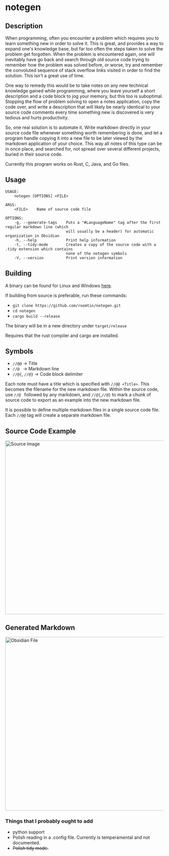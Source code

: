 # notegen

## Description
When programming, often you encounter a problem which requires you to learn something new in order to solve it. This is great, and provides a way to expand one's knowledge base, but far too often the steps taken to solve the problem get forgotten. When the problem is encountered again, one will inevitably have go back and search through old source code trying to remember how the problem was solved before, or worse, try and remember the convoluted sequence of stack overflow links visited in order to find the solution. This isn't a great use of time.

One way to remedy this would be to take notes on any new technical knowledge gained while programming, where you leave yourself a short description and a code block to jog your memory, but this too is suboptimal. Stopping the flow of problem solving to open a notes application, copy the code over, and write a description that will likely be nearly identical to your source code comments every time something new is discovered is very tedious and hurts productivity.

So, one real solution is to automate it. Write markdown directly in your source code file whenever something worth remembering is done, and let a program handle copying it into a new file to be later viewed by the markdown application of your choice. This way all notes of this type can be in once place, and searched for, not spread over several different projects, buried in their source code.

Currently this program works on Rust, C, Java, and Go files.

## Usage
```
USAGE:
    notegen [OPTIONS] <FILE>

ARGS:
    <FILE>    Name of source code file

OPTIONS:
    -g, --generate-tags    Puts a "#LanguageName" tag after the first regular markdown line (which
                           will usually be a header) for automatic organization in Obsidian
    -h, --help             Print help information
    -t, --tidy-mode        Creates a copy of the source code with a .tidy extension which contains
                           none of the notegen symbols
    -V, --version          Print version information
```


## Building
A binary can be found for Linux and Windows <a href="https://github.com/roomtin/notegen/releases/tag/v0.9.2-alpha">here</a>.

If building from source is preferable, run these commands:
* `git clone https://github.com/roomtin/notegen.git`
* `cd notegen`
* `cargo build --release`

The binary will be in a new directory under `target/release`

Requires that the rust compiler and cargo are installed.

## Symbols
* `//@@` -> Title
* `//@ ` -> Markdown line
* `//@{`, `//@}` -> Code block delimiter

Each note must have a title which is specified with `//@@ <Title>`. This becomes the filename for the new markdown file. Within the source code, use `//@ ` followed by any markdown, and `//@{`,`//@}` to mark a chunk of source code to export as an example into the new markdown file.

It is possible to define multiple markdown files in a single source code file. Each `//@@` tag will create a separate markdown file.

## Source Code Example
<img src="https://user-images.githubusercontent.com/61144046/160654104-19f9e728-124b-450e-96ca-91abf936cdfc.png" alt="Source Image" width="550"/>

## Generated Markdown
<img src="https://user-images.githubusercontent.com/61144046/160656338-f274792d-db0a-4a60-9286-cce827305160.png" alt="Obsidian File" width="550"/>

### Things that I probably ought to add
* python support
* Polish reading in a .config file. Currently is temperamental and not documented.
* ~~Polish tidy mode.~~ 
